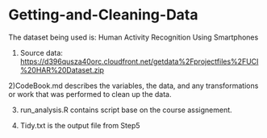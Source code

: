 # Getting-and-Cleaning-Data



The dataset being used is: Human Activity Recognition Using Smartphones
1) Source data:
https://d396qusza40orc.cloudfront.net/getdata%2Fprojectfiles%2FUCI%20HAR%20Dataset.zip 

2)CodeBook.md describes the variables, the data, and any transformations or work that was performed to clean up the data.

3) run_analysis.R contains script base on the course assignement.

4) Tidy.txt is the output file from Step5
